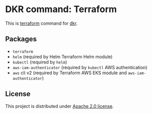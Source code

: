 # DKR command: Terraform

This is [terraform](https://www.terraform.io/) command for 
[dkr](https://github.com/hekonsek/dkr).

## Packages

- `terraform`
- `helm` (required by Helm Terraform Helm module)
- `kubectl` (required by `helm`)
- `aws-iam-authenticator` (required by `kubectl` AWS authentication)
- `aws` cli v2 (required by Terraform AWS EKS module and `aws-iam-authenticator`)  

## License

This project is distributed under [Apache 2.0 license](http://www.apache.org/licenses/LICENSE-2.0.html).
